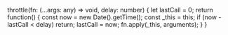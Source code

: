 throttle(fn: (...args: any) => void, delay: number) {
  let lastCall = 0;
  return function() {
    const now = new Date().getTime();
    const _this = this;
    if (now - lastCall < delay) return;
    lastCall = now;
    fn.apply(_this, arguments);
  }
}
